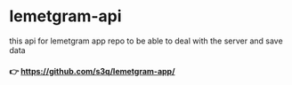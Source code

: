 # lemetgram-api
this api for lemetgram app repo to be able to deal with the server and save data
#### 👉 https://github.com/s3q/lemetgram-app/

## 
